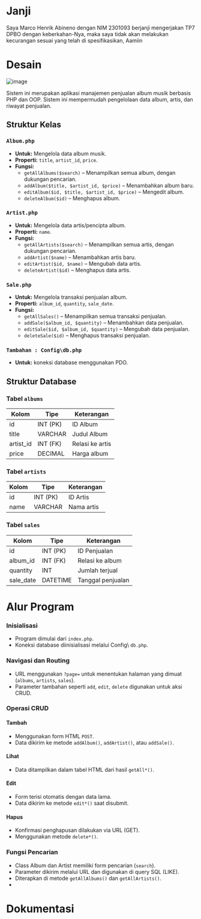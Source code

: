 # Janji

Saya Marco Henrik Abineno dengan NIM 2301093 berjanji mengerjakan TP7 DPBO dengan keberkahan-Nya, maka saya tidak akan melakukan kecurangan sesuai yang telah di spesifikasikan, Aamiin

# **Desain**

![image](https://github.com/user-attachments/assets/76e128cb-e022-4bb6-a5dc-5d6694e4c78a)

  
Sistem ini merupakan aplikasi manajemen penjualan album musik berbasis PHP dan OOP. Sistem ini mempermudah pengelolaan data album, artis, dan riwayat penjualan.


## **Struktur Kelas**

### `Album.php`
- **Untuk:** Mengelola data album musik.
- **Properti:** `title`, `artist_id`, `price`.
- **Fungsi:**
  - `getAllAlbums($search)` – Menampilkan semua album, dengan dukungan pencarian.
  - `addAlbum($title, $artist_id, $price)` – Menambahkan album baru.
  - `editAlbum($id, $title, $artist_id, $price)` – Mengedit album.
  - `deleteAlbum($id)` – Menghapus album.

### `Artist.php`
- **Untuk:** Mengelola data artis/pencipta album.
- **Properti:** `name`.
- **Fungsi:**
  - `getAllArtists($search)` – Menampilkan semua artis, dengan dukungan pencarian.
  - `addArtist($name)` – Menambahkan artis baru.
  - `editArtist($id, $name)` – Mengubah data artis.
  - `deleteArtist($id)` – Menghapus data artis.

### `Sale.php`
- **Untuk:** Mengelola transaksi penjualan album.
- **Properti:** `album_id`, `quantity`, `sale_date`.
- **Fungsi:**
  - `getAllSales()` – Menampilkan semua transaksi penjualan.
  - `addSale($album_id, $quantity)` – Menambahkan data penjualan.
  - `editSale($id, $album_id, $quantity)` – Mengubah data penjualan.
  - `deleteSale($id)` – Menghapus transaksi penjualan.

### `Tambahan : Config\db.php`
- **Untuk:** koneksi database menggunakan PDO.

## **Struktur Database**

### Tabel `albums`
| Kolom         | Tipe       | Keterangan      |
|---------------|------------|-----------------|
| id            | INT (PK)   | ID Album        |
| title         | VARCHAR    | Judul Album     |
| artist_id     | INT (FK)   | Relasi ke artis |
| price         | DECIMAL    | Harga album     |

### Tabel `artists`
| Kolom | Tipe       | Keterangan  |
|-------|------------|-------------|
| id    | INT (PK)   | ID Artis    |
| name  | VARCHAR    | Nama artis  |

### Tabel `sales`
| Kolom      | Tipe       | Keterangan           |
|------------|------------|----------------------|
| id         | INT (PK)   | ID Penjualan         |
| album_id   | INT (FK)   | Relasi ke album      |
| quantity   | INT        | Jumlah terjual       |
| sale_date  | DATETIME   | Tanggal penjualan    |

# **Alur Program**

### Inisialisasi
- Program dimulai dari `index.php`.
- Koneksi database diinisialisasi melalui Config\ `db.php`.

### Navigasi dan Routing
- URL menggunakan `?page=` untuk menentukan halaman yang dimuat (`albums`, `artists`, `sales`).
- Parameter tambahan seperti `add`, `edit`, `delete` digunakan untuk aksi CRUD.

### Operasi CRUD

#### Tambah
- Menggunakan form HTML `POST`.
- Data dikirim ke metode `addAlbum()`, `addArtist()`, atau `addSale()`.

#### Lihat
- Data ditampilkan dalam tabel HTML dari hasil `getAll*()`.

#### Edit
- Form terisi otomatis dengan data lama.
- Data dikirim ke metode `edit*()` saat disubmit.

#### Hapus
- Konfirmasi penghapusan dilakukan via URL (GET).
- Menggunakan metode `delete*()`.

### Fungsi Pencarian
- Class Album dan Artist memiliki form pencarian (`search`).
- Parameter dikirim melalui URL dan digunakan di query SQL (LIKE).
- Diterapkan di metode `getAllAlbums()` dan `getAllArtists()`.
- 

# **Dokumentasi**

